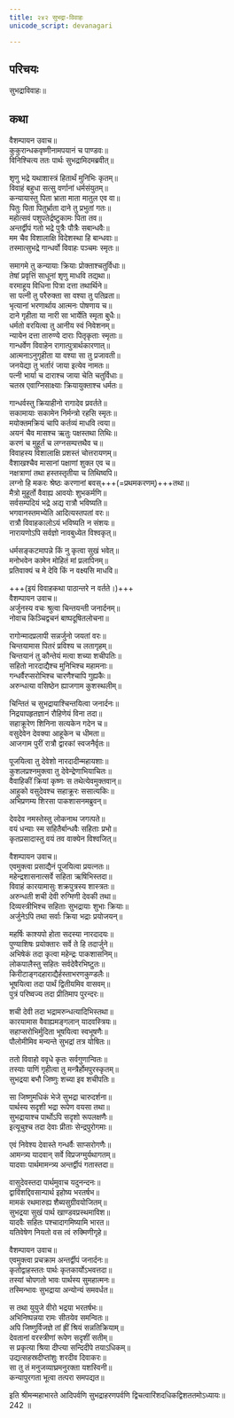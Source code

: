 ```yaml
---
title: २४२ सुभद्रा-विवाहः
unicode_script: devanagari

---
```


## परिचयः

सुभद्राविवाहः॥  

## कथा

वैशम्पायन उवाच॥  
कुकुरान्धकवृष्णीनामपयानं च पाण्डवः॥  
विनिश्चित्य ततः पार्थः सुभद्रामिदमब्रवीत्॥  

शृणु भद्रे यथाशास्त्रं हितार्थं मुनिभिः कृतम्॥  
विवाहं बहुधा सत्सु वर्णानां धर्मसंयुतम्॥  
कन्यायास्तु पिता भ्राता माता मातुल एव वा॥  
पितुः पिता पितुर्भ्राता दाने तु प्रभुतां गतः॥  
महोत्सवं पशुपतेर्द्रष्टुकामः पिता तव॥  
अन्तर्द्वीपं गतो भद्रे पुत्रैः पौत्रैः सबान्धवैः॥  
मम चैव विशालाक्षि विदेशस्था हि बान्धवाः॥  
तस्मात्सुभद्रे गान्धर्वो विवाहः पञ्चमः स्मृतः॥  

समागमे तु कन्यायाः क्रियाः प्रोक्ताश्चतुर्विधाः॥  
तेषां प्रवृत्तिं साधूनां शृणु माधवि तद्यथा॥  
वरमाहूय विधिना पित्रा दत्ता तथार्थिने॥  
सा पत्नी तु परैरुक्ता सा वश्या तु पतिव्रता॥  
भृत्यानां भरणार्थाय आत्मनः पोषणाय च॥  
दाने गृहीता या नारी सा भार्येति स्मृता बुधैः॥  
धर्मतो वरयित्वा तु आनीय स्वं निवेशनम्॥  
न्यायेन दत्ता तारुण्ये दाराः पितृकृताः स्मृताः॥  
गान्धर्वेण विवाहेन रागात्पुत्रार्थकारणात्॥  
आत्मनाऽनुगृहीता या वश्या सा तु प्रजावती॥  
जनयेद्या तु भर्तारं जाया इत्येव नामतः॥  
पत्नी भार्या च दाराश्च जाया चेति चतुर्विधाः॥  
चतस्र एवाग्निसाक्ष्याः क्रियायुक्ताश्च धर्मतः॥  

गान्धर्वस्तु क्रियाहीनो रागादेव प्रवर्तते॥  
सकामायाः सकामेन निर्मन्त्रो रहसि स्मृतः॥  
मयोक्तमक्रियं चापि कर्तव्यं माधवि त्वया॥  
अयनं चैव मासश्च ऋतुः पक्षस्तथा तिथिः॥  
करणं च मुहूर्तं च लग्नसम्पत्तथैव च॥  
विवाहस्य विशालाक्षि प्रशस्तं चोत्तरायणम्॥  
वैशाखश्चैव मासानां पक्षाणां शुक्ल एव च॥  
नक्षत्राणां तथा हस्तस्तृतीया च तिथिष्वपि॥  
लग्नो हि मकरः श्रेष्ठः करणानां बवस्+++(=प्रथमकरणम्)+++तथा॥  
मैत्रो मुहूर्तो वैवाह्य आवयोः शुभकर्मणि॥  
सर्वसम्पदियं भद्रे अद्य रात्रौ भविष्यति॥  
भगवानस्तमभ्येति आदित्यस्तपतां वरः॥  
रात्रौ विवाहकालोऽयं भविष्यति न संशयः॥  
नारायणोऽपि सर्वज्ञो नावबुध्येत विश्वकृत्॥  

धर्मसङ्कटमापन्ने किं नु कृत्वा सुखं भवेत्॥  
मनोभवेन कामेन मोहितं मां प्रलापिनम्॥  
प्रतिवाक्यं च मे देवि किं न वक्ष्यसि माधवि॥  

+++(इयं विवाहकथा पाठान्तरे न वर्तते।)+++  
वैशम्पायन उवाच॥  
अर्जुनस्य वचः श्रुत्वा चिन्तयन्ती जनार्दनम्॥  
नोवाच किञ्चिद्वचनं बाष्पदूषितलोचना॥  

रागोन्मादप्रलापी सन्नर्जुनो जयतां वरः॥  
चिन्तयामास पितरं प्रविश्य च लतागृहम्॥  
चिन्तयानं तु कौन्तेयं मत्वा शच्या शचीपतिः॥  
सहितो नारदाद्यैश्च मुनिभिश्च महामनाः॥  
गन्धर्वैरप्सरोभिश्च चारणैश्चापि गुह्यकैः॥  
अरुन्धत्या वसिष्ठेन ह्याजगाम कुशस्थलीम्॥  

चिन्तितं च सुभद्रायाश्चिन्तयित्वा जनार्दनः॥  
निद्रयापहृतज्ञानं रौहिणेयं विना तदा॥  
सहाक्रूरेण शिनिना सत्यकेन गदेन च॥  
वसुदेवेन देवक्या आहूकेन च धीमता॥  
आजगाम पुरीं रात्रौ द्वारकां स्वजनैर्वृतः॥  

पूजयित्वा तु देवेशो नारदादीन्महायशाः॥  
कुशलप्रश्नमुक्त्वा तु देवेन्द्रेणाभियाचितः॥  
वैवाहिकीं क्रियां कृष्णः स तथेत्येवमुक्तवान्॥  
आहुको वसुदेवश्च सहाक्रूरः ससात्यकिः॥  
अभिप्रणम्य शिरसा पाकशासनमब्रुवन्॥  

देवदेव नमस्तेस्तु लोकनाथ जगत्पते॥  
वयं धन्याः स्म सहितैर्बान्धवैः सहिताः प्रभो॥  
कृतप्रसादास्तु वयं तव वाक्येन विश्वजित्॥  

वैशम्पायन उवाच॥  
एवमुक्त्वा प्रसाद्यैनं पूजयित्वा प्रयत्नतः॥  
महेन्द्रशासनात्सर्वे सहिता ऋषिभिस्तदा॥  
विवाहं कारयामासुः शक्रपुत्रस्य शास्त्रतः॥  
अरुन्धती शची देवी रुग्मिणी देवकी तथा॥  
दिव्यस्त्रीभिश्च सहिताः सुभद्रायाः शुभाः क्रियाः॥  
अर्जुनेऽपि तथा सर्वाः क्रिया भद्राः प्रयोजयन्॥  

महर्षिः काश्यपो होता सदस्या नारदादयः॥  
पुण्याशिषः प्रयोक्तारः सर्वे ते हि तदार्जुने॥  
अभिषेकं तदा कृत्वा महेन्द्रः पाकशासनिम्॥  
लोकपालैस्तु सहितः सर्वदेवैरभिष्टुतः॥  
किरीटाङ्गदहाराद्यैर्हस्ताभरणकुण्डलैः॥  
भूषयित्वा तदा पार्थं द्वितीयमिव वासवम्॥  
पुत्रं परिष्वज्य तदा प्रीतिमाप पुरन्दरः॥  

शची देवी तदा भद्रामरुन्धत्यादिभिस्तथा॥  
कारयामास वैवाह्यमङ्गलान् यादवस्त्रियः॥  
सहाप्सरोभिर्मुदिता भूषयित्वा स्वभूषणैः॥  
पौलोमीमिव मन्यन्ते सुभद्रां तत्र योषितः॥  

ततो विवाहो ववृधे कृतः सर्वगुणान्वितः॥  
तस्याः पाणिं गृहीत्वा तु मन्त्रैर्होमपुरस्कृतम्॥  
सुभद्रया बभौ जिष्णुः शच्या इव शचीपतिः॥  

सा जिष्णुमधिकं भेजे सुभद्रा चारुदर्शना॥  
पार्थस्य सदृशी भद्रा रूपेण वयसा तथा॥  
सुभद्रायाश्च पार्थोऽपि सदृशो रूपलक्षणैः॥  
इत्यूचुश्च तदा देवाः प्रीताः सेन्द्रपुरोगमाः॥  

एवं निवेश्य देवास्ते गन्धर्वैः साप्सरोगणैः॥  
आमन्त्र्य यादवान् सर्वे विप्रजग्मुर्यथागतम्॥  
यादवाः पार्थमामन्त्र्य अन्तर्द्वीपं गतास्तदा॥  

वासुदेवस्तदा पार्थमुवाच यदुनन्दनः॥  
द्वाविंशद्दिवसान्पार्थ इहोष्य भरतर्षभ॥  
मामकं रथमारुह्य शैब्यसुग्रीवयोजितम्॥  
सुभद्रया सुखं पार्थ खाण्डवप्रस्थमाविश॥  
यादवैः सहितः पश्चादागमिष्यामि भारत॥  
यतिवेषेण नियतो वस त्वं रुक्मिणीगृहे॥  

वैशम्पायन उवाच॥  
एवमुक्त्वा प्रचक्राम अन्तर्द्वीपं जनार्दनः॥  
कृतोद्वाहस्ततः पार्थः कृतकार्योऽभवत्तदा॥  
तस्यां चोपगतो भावः पार्थस्य सुमहात्मनः॥  
तस्मिन्भावः सुभद्राया अन्योन्यं समवर्धत॥  

स तथा युयुजे वीरो भद्रया भरतर्षभः॥  
अभिनिष्पन्नया रामः सीतयेव समन्वितः॥  
अपि जिष्णुर्विजज्ञे तां ह्रीं श्रियं सन्नतिक्रियाम्॥  
देवतानां वरस्त्रीणां रूपेण सदृशीं सतीम्॥  
स प्रकृत्या श्रिया दीप्त्या सन्दिदीपे तयाऽधिकम्॥  
उद्यत्सहस्रदीप्तांशुः शरदीव दिवाकरः॥  
सा तु तं मनुजव्याघ्रमनुरक्ता यशस्विनी॥  
कन्यापुरगता भूत्वा तत्परा समपद्यत॥  

इति श्रीमन्महाभारते आदिपर्वणि सुभद्राहरणपर्वणि द्विचत्वारिंशदधिकद्विशततमोऽध्यायः॥  
242 ॥  
